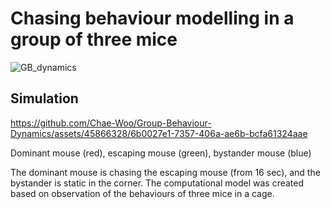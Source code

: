# Chasing behaviour modelling in a group of three mice

![GB_dynamics](https://github.com/Chae-Woo/Group-Behaviour-Dynamics/assets/45866328/fd554bf1-a377-4d41-b784-d5421fefac63)

## Simulation
https://github.com/Chae-Woo/Group-Behaviour-Dynamics/assets/45866328/6b0027e1-7357-406a-ae6b-bcfa61324aae

Dominant mouse (red), escaping mouse (green),  bystander mouse (blue)

The dominant mouse is chasing the escaping mouse (from 16 sec), and the bystander is static in the corner.
The computational model was created based on observation of the behaviours of three mice in a cage.
